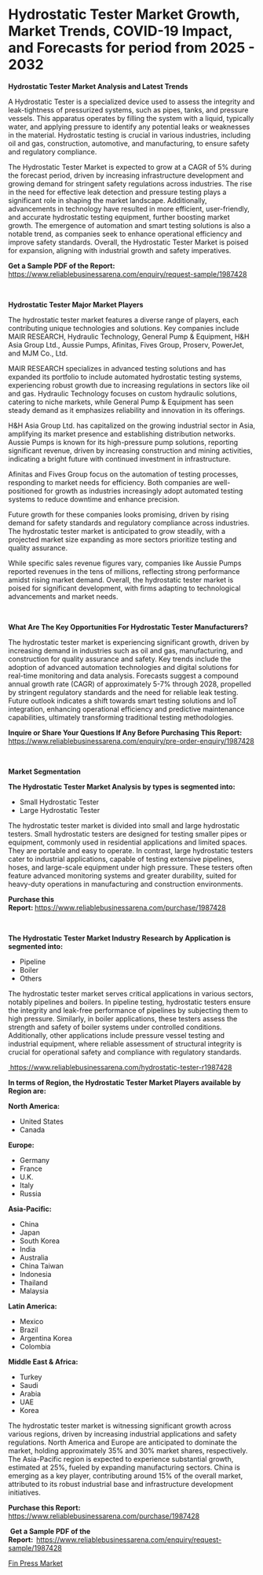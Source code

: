 <p><h1>Hydrostatic Tester Market Growth, Market Trends, COVID-19 Impact, and Forecasts for period from 2025 - 2032</h1></p><p><strong>Hydrostatic Tester Market Analysis and Latest Trends</strong></p>
<p><p>A Hydrostatic Tester is a specialized device used to assess the integrity and leak-tightness of pressurized systems, such as pipes, tanks, and pressure vessels. This apparatus operates by filling the system with a liquid, typically water, and applying pressure to identify any potential leaks or weaknesses in the material. Hydrostatic testing is crucial in various industries, including oil and gas, construction, automotive, and manufacturing, to ensure safety and regulatory compliance.</p><p>The Hydrostatic Tester Market is expected to grow at a CAGR of 5% during the forecast period, driven by increasing infrastructure development and growing demand for stringent safety regulations across industries. The rise in the need for effective leak detection and pressure testing plays a significant role in shaping the market landscape. Additionally, advancements in technology have resulted in more efficient, user-friendly, and accurate hydrostatic testing equipment, further boosting market growth. The emergence of automation and smart testing solutions is also a notable trend, as companies seek to enhance operational efficiency and improve safety standards. Overall, the Hydrostatic Tester Market is poised for expansion, aligning with industrial growth and safety imperatives.</p></p>
<p><strong>Get a Sample PDF of the Report:&nbsp;</strong> <a href="https://www.reliablebusinessarena.com/enquiry/request-sample/1987428?utm_campaign=1948&utm_medium=2&utm_source=Github&utm_content=ia&utm_term=20022025&utm_id=hydrostatic-tester">https://www.reliablebusinessarena.com/enquiry/request-sample/1987428</a></p>
<p>&nbsp;</p>
<p><strong>Hydrostatic Tester Major Market Players</strong></p>
<p><p>The hydrostatic tester market features a diverse range of players, each contributing unique technologies and solutions. Key companies include MAIR RESEARCH, Hydraulic Technology, General Pump & Equipment, H&H Asia Group Ltd., Aussie Pumps, Afinitas, Fives Group, Proserv, PowerJet, and MJM Co., Ltd.</p><p>MAIR RESEARCH specializes in advanced testing solutions and has expanded its portfolio to include automated hydrostatic testing systems, experiencing robust growth due to increasing regulations in sectors like oil and gas. Hydraulic Technology focuses on custom hydraulic solutions, catering to niche markets, while General Pump & Equipment has seen steady demand as it emphasizes reliability and innovation in its offerings.</p><p>H&H Asia Group Ltd. has capitalized on the growing industrial sector in Asia, amplifying its market presence and establishing distribution networks. Aussie Pumps is known for its high-pressure pump solutions, reporting significant revenue, driven by increasing construction and mining activities, indicating a bright future with continued investment in infrastructure.</p><p>Afinitas and Fives Group focus on the automation of testing processes, responding to market needs for efficiency. Both companies are well-positioned for growth as industries increasingly adopt automated testing systems to reduce downtime and enhance precision.</p><p>Future growth for these companies looks promising, driven by rising demand for safety standards and regulatory compliance across industries. The hydrostatic tester market is anticipated to grow steadily, with a projected market size expanding as more sectors prioritize testing and quality assurance.</p><p>While specific sales revenue figures vary, companies like Aussie Pumps reported revenues in the tens of millions, reflecting strong performance amidst rising market demand. Overall, the hydrostatic tester market is poised for significant development, with firms adapting to technological advancements and market needs.</p></p>
<p>&nbsp;</p>
<p><strong>What Are The Key Opportunities For Hydrostatic Tester Manufacturers?</strong></p>
<p><p>The hydrostatic tester market is experiencing significant growth, driven by increasing demand in industries such as oil and gas, manufacturing, and construction for quality assurance and safety. Key trends include the adoption of advanced automation technologies and digital solutions for real-time monitoring and data analysis. Forecasts suggest a compound annual growth rate (CAGR) of approximately 5-7% through 2028, propelled by stringent regulatory standards and the need for reliable leak testing. Future outlook indicates a shift towards smart testing solutions and IoT integration, enhancing operational efficiency and predictive maintenance capabilities, ultimately transforming traditional testing methodologies.</p></p>
<p><strong>Inquire or Share Your Questions If Any Before Purchasing This Report:</strong> <a href="https://www.reliablebusinessarena.com/enquiry/pre-order-enquiry/1987428?utm_campaign=1948&utm_medium=2&utm_source=Github&utm_content=ia&utm_term=20022025&utm_id=hydrostatic-tester">https://www.reliablebusinessarena.com/enquiry/pre-order-enquiry/1987428</a></p>
<p>&nbsp;</p>
<p><strong>Market Segmentation</strong></p>
<p><strong>The Hydrostatic Tester Market Analysis by types is segmented into:</strong></p>
<p><ul><li>Small Hydrostatic Tester</li><li>Large Hydrostatic Tester</li></ul></p>
<p><p>The hydrostatic tester market is divided into small and large hydrostatic testers. Small hydrostatic testers are designed for testing smaller pipes or equipment, commonly used in residential applications and limited spaces. They are portable and easy to operate. In contrast, large hydrostatic testers cater to industrial applications, capable of testing extensive pipelines, hoses, and large-scale equipment under high pressure. These testers often feature advanced monitoring systems and greater durability, suited for heavy-duty operations in manufacturing and construction environments.</p></p>
<p><strong>Purchase this Report:&nbsp;</strong><a href="https://www.reliablebusinessarena.com/purchase/1987428?utm_campaign=1948&utm_medium=2&utm_source=Github&utm_content=ia&utm_term=20022025&utm_id=hydrostatic-tester">https://www.reliablebusinessarena.com/purchase/1987428</a></p>
<p>&nbsp;</p>
<p><strong>The Hydrostatic Tester Market Industry Research by Application is segmented into:</strong></p>
<p><ul><li>Pipeline</li><li>Boiler</li><li>Others</li></ul></p>
<p><p>The hydrostatic tester market serves critical applications in various sectors, notably pipelines and boilers. In pipeline testing, hydrostatic testers ensure the integrity and leak-free performance of pipelines by subjecting them to high pressure. Similarly, in boiler applications, these testers assess the strength and safety of boiler systems under controlled conditions. Additionally, other applications include pressure vessel testing and industrial equipment, where reliable assessment of structural integrity is crucial for operational safety and compliance with regulatory standards.</p></p>
<p><a href="https://www.reliablebusinessarena.com/hydrostatic-tester-r1987428?utm_campaign=1948&utm_medium=2&utm_source=Github&utm_content=ia&utm_term=20022025&utm_id=hydrostatic-tester">&nbsp;https://www.reliablebusinessarena.com/hydrostatic-tester-r1987428</a></p>
<p><strong>In terms of Region, the Hydrostatic Tester Market Players available by Region are:</strong></p>
<p>
    <p> <strong> North America: </strong>
        <ul>
            <li>United States</li>
            <li>Canada</li>
        </ul>
        </p> 
    <p> <strong> Europe: </strong>
        <ul>
            <li>Germany</li>
            <li>France</li>
            <li>U.K.</li>
            <li>Italy</li>
            <li>Russia</li>
        </ul>
        </p> 
    <p> <strong> Asia-Pacific: </strong>
        <ul>
            <li>China</li>
            <li>Japan</li>
            <li>South Korea</li>
            <li>India</li>
            <li>Australia</li>
            <li>China Taiwan</li>
            <li>Indonesia</li>
            <li>Thailand</li>
            <li>Malaysia</li>
        </ul>
        </p> 
    <p> <strong> Latin America: </strong>
        <ul>
            <li>Mexico</li>
            <li>Brazil</li>
            <li>Argentina Korea</li>
            <li>Colombia</li>
        </ul>
        </p> 
    <p> <strong> Middle East & Africa: </strong>
        <ul>
            <li>Turkey</li>
            <li>Saudi</li>
            <li>Arabia</li>
            <li>UAE</li>
            <li>Korea</li>
        </ul>
    </p>
    </p>
<p><p>The hydrostatic tester market is witnessing significant growth across various regions, driven by increasing industrial applications and safety regulations. North America and Europe are anticipated to dominate the market, holding approximately 35% and 30% market shares, respectively. The Asia-Pacific region is expected to experience substantial growth, estimated at 25%, fueled by expanding manufacturing sectors. China is emerging as a key player, contributing around 15% of the overall market, attributed to its robust industrial base and infrastructure development initiatives.</p></p>
<p><strong>Purchase this Report: </strong><a href="https://www.reliablebusinessarena.com/purchase/1987428?utm_campaign=1948&utm_medium=2&utm_source=Github&utm_content=ia&utm_term=20022025&utm_id=hydrostatic-tester">https://www.reliablebusinessarena.com/purchase/1987428</a></p>
<p>&nbsp;<strong>Get a Sample PDF of the Report:&nbsp;&nbsp;</strong><a href="https://www.reliablebusinessarena.com/enquiry/request-sample/1987428?utm_campaign=1948&utm_medium=2&utm_source=Github&utm_content=ia&utm_term=20022025&utm_id=hydrostatic-tester">https://www.reliablebusinessarena.com/enquiry/request-sample/1987428</a></p>
<p><strong></strong></p>
<p><p><a href="https://github.com/rahu1506/Market-Research-Report-List-6/blob/main/fin-press-market.md?utm_campaign=1948&utm_medium=2&utm_source=Github&utm_content=ia&utm_term=20022025&utm_id=hydrostatic-tester">Fin Press Market</a></p></p>
